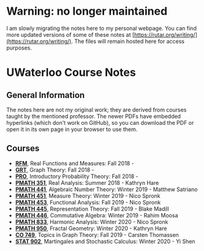 # Warning: no longer maintained
I am slowly migrating the notes here to my personal webpage.
You can find more updated versions of some of these notes at [https://rutar.org/writing/](https://rutar.org/writing/).
The files will remain hosted here for access purposes.

# UWaterloo Course Notes
## General Information
The notes here are not my original work; they are derived from courses taught by the mentioned professor.
The newer PDFs have embedded hyperlinks (which don't work on GitHub), so you can download the PDF or open it in its own page in your browser to use them.
## Courses
- [**RFM**](budapest/RFM_notes.pdf), Real Functions and Measures: Fall 2018 - 
- [**GRT**](budapest/GRT_notes.pdf), Graph Theory: Fall 2018 -
- [**PRO**](budapest/PRO_notes.pdf), Introductory Probability Theory: Fall 2018 -
- [**PMATH 351**](pmath/351_notes.pdf), Real Analysis: Summer 2018 - Kathryn Hare
- [**PMATH 441**](pmath/441_notes.pdf), Algebraic Number Theory: Winter 2019 - Matthew Satriano
- [**PMATH 451**](pmath/451_notes.pdf), Measure Theory: Winter 2019 -  Nico Spronk
- [**PMATH 453**](pmath/453_notes.pdf), Functional Analysis: Fall 2019 - Nico Spronk
- [**PMATH 445**](pmath/445_notes.pdf), Representation Theory: Fall 2019 - Blake Madill
- [**PMATH 446**](pmath/446_notes.pdf), Commutative Algebra: Winter 2019 - Rahim Moosa
- [**PMATH 833**](pmath/833_notes.pdf), Harmonic Analysis: Winter 2020 - Nico Spronk
- [**PMATH 950**](pmath/950_notes.pdf), Fractal Geometry: Winter 2020 - Kathryn Hare
- [**CO 749**](co/749_notes.pdf), Topics in Graph Theory: Fall 2019 - Carsten Thomassen
- [**STAT 902**](stat/902_notes.pdf), Martingales and Stochastic Calculus: Winter 2020 - Yi Shen
